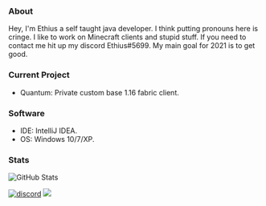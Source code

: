 ### About
Hey, I'm Ethius a self taught java developer. I think putting pronouns here is cringe. I like to work on Minecraft clients and stupid stuff. If you need to contact me hit up my discord Ethius#5699. My main goal for 2021 is to get good.

### Current Project
* Quantum: Private custom base 1.16 fabric client.

### Software
* IDE: IntelliJ IDEA.
* OS: Windows 10/7/XP.

### Stats
![GitHub Stats](https://github-readme-stats.vercel.app/api?username=pleasegivesource&count_private=true&show_icons=true&hide=issues&theme=material-palenight)

[![discord](https://img.shields.io/badge/Discord-h8EQyuYTK7-9080c2)](https://discord.gg/h8EQyuYTK7)
![](https://komarev.com/ghpvc/?username=pleasegivesource&color=9080c2)
